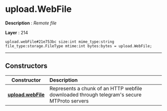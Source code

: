 # upload.WebFile

**Description** : *Remote file*

**Layer** : 214

```tl
upload.webFile#21e753bc size:int mime_type:string file_type:storage.FileType mtime:int bytes:bytes = upload.WebFile;
```

---

## Constructors

| Constructor | Description |
| :---: | :--- |
| [**upload.webFile**](constructor/upload.webFile) | Represents a chunk of an HTTP webfile downloaded through telegram's secure MTProto servers |